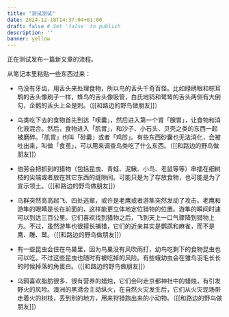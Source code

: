 ```yaml
---
title: "测试测试"
date: 2024-12-18T14:37:04+01:00
draft: false # Set 'false' to publish
description: ''
banner: yellow
---
```


正在测试发布一篇新文章的流程。

从笔记本里粘贴一些东西过来：

- 鸟没有牙齿，用舌头来处理食物，所以鸟的舌头千奇百怪。比如绿绣眼和棕耳鹎的舌头像刷子一样，蜂鸟的舌头像吸管，白氏地鸫和鹭鸶的舌头两侧有大倒勾，企鹅的舌头上全是刺。（[[和路边的野鸟做朋友]]）

- 鸟类吃下去的食物首先到达「嗦囊」，然后进入第一个胃「腺胃」，让食物和消化液混合。然后，食物进入「肌胃」，和沙子、小石头、贝壳之类的东西一起被磨碎。「肌胃」也叫「砂囊」或者「鸡胗」。有些东西砂囊也无法消化，会被吐出来，叫做「食茧」，可以用来调查鸟类吃了什么东西。（[[和路边的野鸟做朋友]]）

- 伯劳会把抓到的猎物（包括昆虫、青蛙、泥鳅、小鸟、老鼠等等）串插在细树枝的尖端或者放在其它东西的缝隙间。可能只是为了存放食物，也可能是为了宣示领土。（[[和路边的野鸟做朋友]]）

- 鸟群突然高高起飞、四处逃窜，或许是老鹰或者游隼突然发动了攻击。老鹰和游隼的眼睛是长在前面的，这样能更立体地定位猎物的位置。游隼的瞬间时速可以到达三百公里。它们喜欢找到猎物之后，飞到天上一口气骤降到猎物上方。不过，虽然游隼也很擅长捕猎，它们的近亲其实是鹦鹉和麻雀，而不是鹰、雕、鹫。（[[和路边的野鸟做朋友]]）

- 有一些昆虫会住在鸟巢里，因为鸟巢没有风吹雨打，幼鸟吃剩下的食物昆虫也可以吃。不过这些昆虫也随时有被吃掉的风险。有些蛾幼虫会在雏鸟羽毛长长的时候掉落的角蛋白。（[[和路边的野鸟做朋友]]）

- 乌鸦喜欢脂肪很多、很有营养的蜡烛，它们会叼走京都神社中的蜡烛，有引发野火的风险。澳洲的黑鸢会主动纵火，在自然火灾发生后，它们从火灾现场带走着火的树枝，丢到别的地方，用来狩猎跑出来的小动物。（[[和路边的野鸟做朋友]]）
